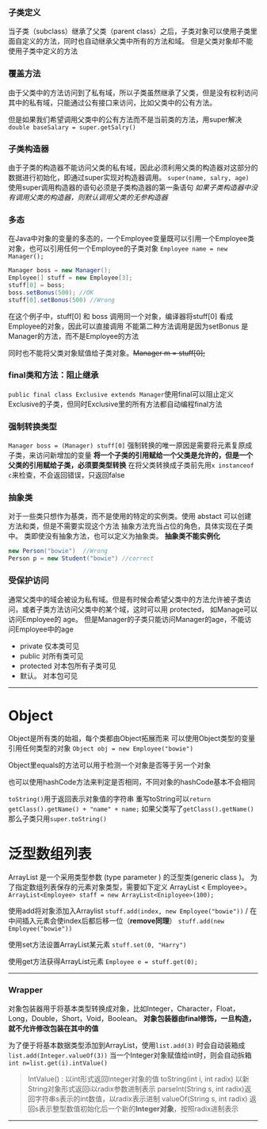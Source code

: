 ### 子类定义

当子类（subclass）继承了父类（parent class）之后，子类对象可以使用子类里面自定义的方法，同时也自动继承父类中所有的方法和域。
但是父类对象却不能使用子类中定义的方法

### 覆盖方法

由于父类中的方法访问到了私有域，所以子类虽然继承了父类，但是没有权利访问其中的私有域，只能通过公有接口来访问，比如父类中的公有方法。

但是如果我们希望调用父类中的公有方法而不是当前类的方法，用super解决
`double baseSalary = super.getSalry()`

### 子类构造器

由于子类的构造器不能访问父类的私有域，因此必须利用父类的构造器对这部分的数据进行初始化，即通过super实现对构造器调用。
`super(name, salry, age)`
使用super调用构造器的语句必须是子类构造器的第一条语句
_如果子类构造器中没有调用父类的构造器，则默认调用父类的无参构造器_

### 多态

在Java中对象的变量的多态的，一个Employee变量既可以引用一个Employee类对象，也可以引用任何一个Employee的子类对象
`Employee name = new Manager();`

```java
Manager boss = new Manager();
Employee[] stuff = new Employee[3];
stuff[0] = boss;
boss.setBonus(500); //OK
stuff[0].setBonus(500) //Wrong
```

在这个例子中，stuff[0] 和 boss 调用同一个对象，编译器将stuff[0] 看成Employee的对象，因此可以直接调用
不能第二种方法调用是因为setBonus 是Manager的方法，而不是Employee的方法

同时也不能将父类对象赋值给子类对象。~~Manager m = stuff[0];~~

### final类和方法：阻止继承

`public final class Exclusive extends Manager`使用final可以阻止定义Exclusive的子类，但同时Exclusive里的所有方法都自动编程final方法

### 强制转换类型

`Manager boss = (Manager) stuff[0]`
强制转换的唯一原因是需要将元素复原成子类，来访问新增加的变量
**将一个子类的引用赋给一个父类是允许的，但是一个父类的引用赋给子类，必须要类型转换**
在将父类转换成子类前先用`x instanceof c`来检查，不会返回错误，只返回false

### 抽象类

对于一些类只想作为基类，而不是使用的特定的实例类。使用 abstact 可以创建方法和类，但是不需要实现这个方法
抽象方法充当占位的角色，具体实现在子类中。
类即使没有抽象方法，也可以定义为抽象类。
**抽象类不能实例化**

```java
new Person("bowie")  //Wrong
Person p = new Student("bowie") //correct
```

### 受保护访问

通常父类中的域会被设为私有域。但是有时候会希望父类中的方法允许被子类访问，或者子类方法访问父类中的某个域，这时可以用 protected， 如Manage可以访问Employee的 age。
但是Manager的子类只能访问Manager的age，不能访问Employee中的age

- private 仅本类可见
- public 对所有类可见
- protected 对本包所有子类可见
- 默认。 对本包可见

---

# Object

Object是所有类的始祖，每个类都由Object拓展而来
可以使用Object类型的变量引用任何类型的对象
`Object obj = new Employee("bowie")`

Object里equals的方法可以用于检测一个对象是否等于另一个对象

也可以使用hashCode方法来判定是否相同，不同对象的hashCode基本不会相同

`toString()`用于返回表示对象值的字符串
重写toString可以`return getClass().getName() + "name" + name;`
如果父类写了`getClass().getName()` 那么子类只用`super.toString()`

# 泛型数组列表

ArrayList 是一个采用类型参数 (type parameter ) 的泛型类(generic class )。 为了指定数组列表保存的元素对象类型，需要如下定义 ArrayList < Employee>。
`ArrayList<Employee> staff = new ArrayList<Eniployee>(100);`

使用add将对象添加入Arraylist
`stuff.add(index, new Employee("bowie"))` /  在中间插入元素会使index后都后移一位（**remove同理**）
`stuff.add(new Employee("bowie"))` 

使用set方法设置ArrayList某元素
`stuff.set(0, "Harry")`

使用get方法获得ArrayList元素
`Employee e = stuff.get(0);`

---

### Wrapper

对象包装器用于将基本类型转换成对象，比如Integer，Character，Float，Long，Double，Short，Void，Boolean。
**对象包装器由final修饰，一旦构造，就不允许修改包装在其中的值**

为了便于将基本数据类型添加到ArrayList，使用`list.add(3)` 时会自动装箱成`list.add(Integer.valueOf(3))`
当一个Integer对象赋值给int时，则会自动拆箱`int n=list.get(i).intValue()`

> IntValue() : 以int形式返回Integer对象的值
> toString(int i, int radix) 以新String对象形式返回i以radix参数进制表示
> parseInt(String s, int radix)返回字符串s表示的int数值，以radix表示进制
> valueOf(String s, int radix) 返回s表示整型数值初始化后一个新的**Integer对象**，按照radix进制表示

---

